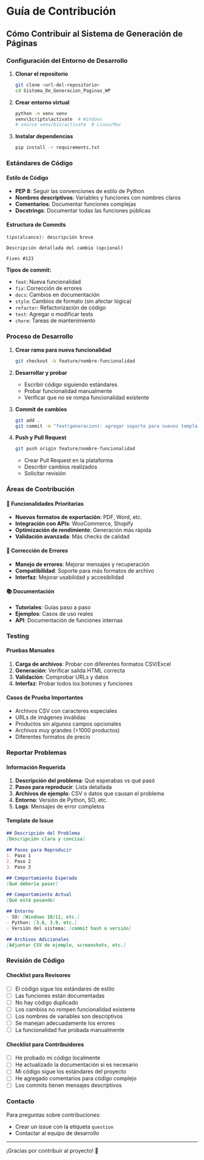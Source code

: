 # Guía de Contribución

## Cómo Contribuir al Sistema de Generación de Páginas

### Configuración del Entorno de Desarrollo

1. **Clonar el repositorio**
   ```bash
   git clone <url-del-repositorio>
   cd Sistema_De_Generacion_Paginas_WP
   ```

2. **Crear entorno virtual**
   ```bash
   python -m venv venv
   venv\Scripts\activate  # Windows
   # source venv/bin/activate  # Linux/Mac
   ```

3. **Instalar dependencias**
   ```bash
   pip install -r requirements.txt
   ```

### Estándares de Código

#### Estilo de Código
- **PEP 8**: Seguir las convenciones de estilo de Python
- **Nombres descriptivos**: Variables y funciones con nombres claros
- **Comentarios**: Documentar funciones complejas
- **Docstrings**: Documentar todas las funciones públicas

#### Estructura de Commits
```
tipo(alcance): descripción breve

Descripción detallada del cambio (opcional)

Fixes #123
```

**Tipos de commit:**
- `feat`: Nueva funcionalidad
- `fix`: Corrección de errores
- `docs`: Cambios en documentación
- `style`: Cambios de formato (sin afectar lógica)
- `refactor`: Refactorización de código
- `test`: Agregar o modificar tests
- `chore`: Tareas de mantenimiento

### Proceso de Desarrollo

1. **Crear rama para nueva funcionalidad**
   ```bash
   git checkout -b feature/nombre-funcionalidad
   ```

2. **Desarrollar y probar**
   - Escribir código siguiendo estándares
   - Probar funcionalidad manualmente
   - Verificar que no se rompa funcionalidad existente

3. **Commit de cambios**
   ```bash
   git add .
   git commit -m "feat(generacion): agregar soporte para nuevos templates"
   ```

4. **Push y Pull Request**
   ```bash
   git push origin feature/nombre-funcionalidad
   ```
   - Crear Pull Request en la plataforma
   - Describir cambios realizados
   - Solicitar revisión

### Áreas de Contribución

#### 🎯 Funcionalidades Prioritarias
- **Nuevos formatos de exportación**: PDF, Word, etc.
- **Integración con APIs**: WooCommerce, Shopify
- **Optimización de rendimiento**: Generación más rápida
- **Validación avanzada**: Más checks de calidad

#### 🐛 Corrección de Errores
- **Manejo de errores**: Mejorar mensajes y recuperación
- **Compatibilidad**: Soporte para más formatos de archivo
- **Interfaz**: Mejorar usabilidad y accesibilidad

#### 📚 Documentación
- **Tutoriales**: Guías paso a paso
- **Ejemplos**: Casos de uso reales
- **API**: Documentación de funciones internas

### Testing

#### Pruebas Manuales
1. **Carga de archivos**: Probar con diferentes formatos CSV/Excel
2. **Generación**: Verificar salida HTML correcta
3. **Validación**: Comprobar URLs y datos
4. **Interfaz**: Probar todos los botones y funciones

#### Casos de Prueba Importantes
- Archivos CSV con caracteres especiales
- URLs de imágenes inválidas
- Productos sin algunos campos opcionales
- Archivos muy grandes (>1000 productos)
- Diferentes formatos de precio

### Reportar Problemas

#### Información Requerida
1. **Descripción del problema**: Qué esperabas vs qué pasó
2. **Pasos para reproducir**: Lista detallada
3. **Archivos de ejemplo**: CSV o datos que causan el problema
4. **Entorno**: Versión de Python, SO, etc.
5. **Logs**: Mensajes de error completos

#### Template de Issue
```markdown
## Descripción del Problema
[Descripción clara y concisa]

## Pasos para Reproducir
1. Paso 1
2. Paso 2
3. Paso 3

## Comportamiento Esperado
[Qué debería pasar]

## Comportamiento Actual
[Qué está pasando]

## Entorno
- SO: [Windows 10/11, etc.]
- Python: [3.8, 3.9, etc.]
- Versión del sistema: [commit hash o versión]

## Archivos Adicionales
[Adjuntar CSV de ejemplo, screenshots, etc.]
```

### Revisión de Código

#### Checklist para Revisores
- [ ] El código sigue los estándares de estilo
- [ ] Las funciones están documentadas
- [ ] No hay código duplicado
- [ ] Los cambios no rompen funcionalidad existente
- [ ] Los nombres de variables son descriptivos
- [ ] Se manejan adecuadamente los errores
- [ ] La funcionalidad fue probada manualmente

#### Checklist para Contribuidores
- [ ] He probado mi código localmente
- [ ] He actualizado la documentación si es necesario
- [ ] Mi código sigue los estándares del proyecto
- [ ] He agregado comentarios para código complejo
- [ ] Los commits tienen mensajes descriptivos

### Contacto

Para preguntas sobre contribuciones:
- Crear un issue con la etiqueta `question`
- Contactar al equipo de desarrollo

---

¡Gracias por contribuir al proyecto! 🚀
